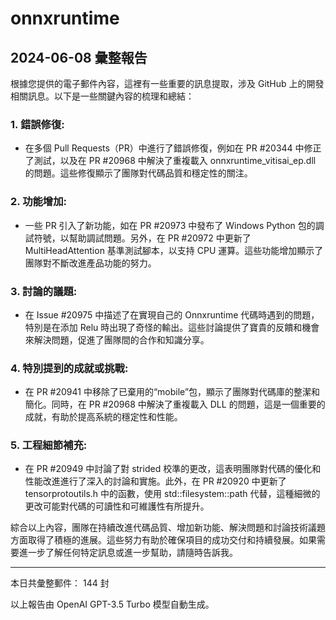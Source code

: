 # onnxruntime

## 2024-06-08 彙整報告

根據您提供的電子郵件內容，這裡有一些重要的訊息提取，涉及 GitHub 上的開發相關訊息。以下是一些關鍵內容的梳理和總結：

### 1. **錯誤修復**:

- 在多個 Pull Requests（PR）中進行了錯誤修復，例如在 PR #20344 中修正了測試，以及在 PR #20968 中解決了重複載入 onnxruntime_vitisai_ep.dll 的問題。這些修復顯示了團隊對代碼品質和穩定性的關注。

### 2. **功能增加**:

- 一些 PR 引入了新功能，如在 PR #20973 中發布了 Windows Python 包的調試符號，以幫助調試問題。另外，在 PR #20972 中更新了 MultiHeadAttention 基準測試腳本，以支持 CPU 運算。這些功能增加顯示了團隊對不斷改進產品功能的努力。

### 3. **討論的議題**:

- 在 Issue #20975 中描述了在實現自己的 Onnxruntime 代碼時遇到的問題，特別是在添加 Relu 時出現了奇怪的輸出。這些討論提供了寶貴的反饋和機會來解決問題，促進了團隊間的合作和知識分享。

### 4. **特別提到的成就或挑戰**:

- 在 PR #20941 中移除了已棄用的“mobile”包，顯示了團隊對代碼庫的整潔和簡化。同時，在 PR #20968 中解決了重複載入 DLL 的問題，這是一個重要的成就，有助於提高系統的穩定性和性能。

### 5. **工程細節補充**:

- 在 PR #20949 中討論了對 strided 校準的更改，這表明團隊對代碼的優化和性能改進進行了深入的討論和實施。此外，在 PR #20920 中更新了 tensorprotoutils.h 中的函數，使用 std::filesystem::path 代替，這種細微的更改可能對代碼的可讀性和可維護性有所提升。

綜合以上內容，團隊在持續改進代碼品質、增加新功能、解決問題和討論技術議題方面取得了積極的進展。這些努力有助於確保項目的成功交付和持續發展。如果需要進一步了解任何特定訊息或進一步幫助，請隨時告訴我。

---

本日共彙整郵件： 144 封

以上報告由 OpenAI GPT-3.5 Turbo 模型自動生成。
